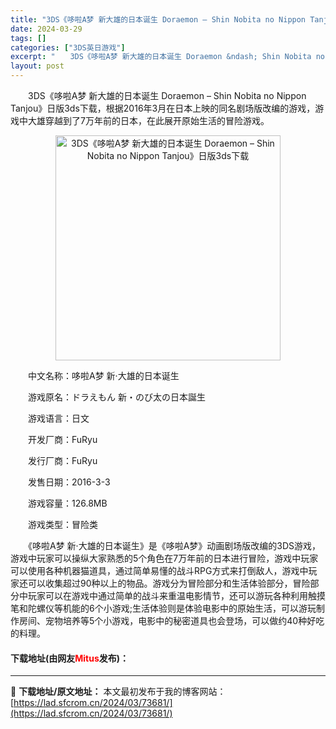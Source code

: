```yaml
---
title: "3DS《哆啦A梦 新大雄的日本诞生 Doraemon – Shin Nobita no Nippon Tanjou》日版3ds下载"
date: 2024-03-29
tags: []
categories: ["3DS英日游戏"]
excerpt: "　　3DS《哆啦A梦 新大雄的日本诞生 Doraemon &ndash; Shin Nobita no Nippon Tanjou》日版3ds下载，根据2016年3月在日本上映的同名剧场版改编的游戏，游戏中大雄穿越到了7万年前的日本，在此展开原始生活的冒险游戏。 　　中文名称：哆啦A梦 新&amp;midd&hellip;"
layout: post
---
```


 <p>　　3DS《哆啦A梦 新大雄的日本诞生 Doraemon &ndash; Shin Nobita no Nippon Tanjou》日版3ds下载，根据2016年3月在日本上映的同名剧场版改编的游戏，游戏中大雄穿越到了7万年前的日本，在此展开原始生活的冒险游戏。</p> <p align="center"><img align="" border="0" src="https://lad.sfcrom.cn/wp-content/uploads/2024/03/20240329_66063040d84fa.jpg" width="360" alt="3DS《哆啦A梦 新大雄的日本诞生 Doraemon – Shin Nobita no Nippon Tanjou》日版3ds下载" /></p> <p>　　中文名称：哆啦A梦 新&middot;大雄的日本诞生</p> <p>　　游戏原名：ドラえもん 新・のび太の日本誕生</p> <p>　　游戏语言：日文</p> <p>　　开发厂商：FuRyu</p> <p>　　发行厂商：FuRyu</p> <p>　　发售日期：2016-3-3</p> <p>　　游戏容量：126.8MB</p> <p>　　游戏类型：冒险类</p> <p>　　《哆啦A梦 新&middot;大雄的日本诞生》是《哆啦A梦》动画剧场版改编的3DS游戏，游戏中玩家可以操纵大家熟悉的5个角色在7万年前的日本进行冒险，游戏中玩家可以使用各种机器猫道具，通过简单易懂的战斗RPG方式来打倒敌人，游戏中玩家还可以收集超过90种以上的物品。游戏分为冒险部分和生活体验部分，冒险部分中玩家可以在游戏中通过简单的战斗来重温电影情节，还可以游玩各种利用触摸笔和陀螺仪等机能的6个小游戏;生活体验则是体验电影中的原始生活，可以游玩制作房间、宠物培养等5个小游戏，电影中的秘密道具也会登场，可以做约40种好吃的料理。</p> <p><h4>下载地址(由网友<font color="red">Mitus</font>发布)：</h4></p> 

---
📖 **下载地址/原文地址：** 本文最初发布于我的博客网站：[https://lad.sfcrom.cn/2024/03/73681/](https://lad.sfcrom.cn/2024/03/73681/)
